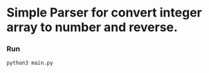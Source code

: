 
# Simple Parser for convert integer array to number and reverse.

### Run
```shell
python3 main.py
```
